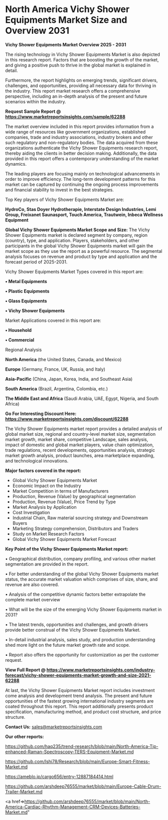 # North America Vichy Shower Equipments Market Size and Overview 2031

<Strong> Vichy Shower Equipments Market Overview 2025 - 2031</strong>

The rising technology in Vichy Shower Equipments Market is also depicted in this research report. Factors that are boosting the growth of the market, and giving a positive push to thrive in the global market is explained in detail.

Furthermore, the report highlights on emerging trends, significant drivers, challenges, and opportunities, providing all necessary data for thriving in the industry. This report market research offers a comprehensive perspective, including an in-depth analysis of the present and future scenarios within the industry.

<strong>Request Sample Report @ <a href=https://www.marketreportsinsights.com/sample/62288>https://www.marketreportsinsights.com/sample/62288</a></strong>

The market overview included in this report provides information from a wide range of resources like government organizations, established companies, trade and industry associations, industry brokers and other such regulatory and non-regulatory bodies. The data acquired from these organizations authenticate the Vichy Shower Equipments research report, thereby aiding the clients in better decision making. Additionally, the data provided in this report offers a contemporary understanding of the market dynamics.

The leading players are focusing mainly on technological advancements in order to improve efficiency. The long-term development patterns for this market can be captured by continuing the ongoing process improvements and financial stability to invest in the best strategies.

Top Key players of Vichy Shower Equipments Market are:

<strong>HydroCo, Stas Doyer Hydrotherapie, Interstate Design Industries, Lemi Group, Freixanet Saunasport, Touch America, Trautwein, Inbeca Wellness Equipment</strong>

<strong><b>Global Vichy Shower Equipments Market Scope and Size:</b></strong>
The Vichy Shower Equipments market is declared segment by company, region (country), type, and application. Players, stakeholders, and other participants in the global Vichy Shower Equipments market will gain the market scope as they use the report as a powerful resource. The segmental analysis focuses on revenue and product by type and application and the forecast period of 2025-2031.

Vichy Shower Equipments Market Types covered in this report are:

<strong>• Metal Equipments

• Plastic Equipments

• Glass Equipments

• Vichy Shower Equipments</strong>

Market Applications covered in this report are:

<strong>• Household

• Commercial</strong> 

Regional Analysis

<strong>North America</strong> (the United States, Canada, and Mexico)

<strong>Europe</strong> (Germany, France, UK, Russia, and Italy)

<strong>Asia-Pacific</strong> (China, Japan, Korea, India, and Southeast Asia)

<strong>South America</strong> (Brazil, Argentina, Colombia, etc.)

<strong>The Middle East and Africa</strong> (Saudi Arabia, UAE, Egypt, Nigeria, and South Africa)

<strong>Go For Interesting Discount Here: <a href=https://www.marketreportsinsights.com/discount/62288>https://www.marketreportsinsights.com/discount/62288</a></strong>

The Vichy Shower Equipments market report provides a detailed analysis of global market size, regional and country-level market size, segmentation market growth, market share, competitive Landscape, sales analysis, impact of domestic and global market players, value chain optimization, trade regulations, recent developments, opportunities analysis, strategic market growth analysis, product launches, area marketplace expanding, and technological innovations.

<strong><b>Major factors covered in the report:</b></strong>
<ul>
  <li>Global Vichy Shower Equipments Market </li>
  <li>Economic Impact on the Industry</li>
  <li>Market Competition in terms of Manufacturers</li>
  <li>Production, Revenue (Value) by geographical segmentation</li>
  <li>Production, Revenue (Value), Price Trend by Type</li>
  <li>Market Analysis by Application</li>
  <li>Cost Investigation</li>
  <li>Industrial Chain, Raw material sourcing strategy and Downstream Buyers</li>
  <li>Marketing Strategy comprehension, Distributors and Traders</li>
  <li>Study on Market Research Factors</li>
  <li>Global Vichy Shower Equipments Market Forecast</li>
</ul>

<strong><b>Key Point of the Vichy Shower Equipments Market report:</b></strong>

• Geographical distribution, company profiling, and various other market segmentation are provided in the report.

• For better understanding of the global Vichy Shower Equipments market status, the accurate market valuation which comprises of size, share, and revenue are also covered.

• Analysis of the competitive dynamic factors better extrapolate the complete market overview

• What will be the size of the emerging Vichy Shower Equipments market in 2031?

• The latest trends, opportunities and challenges, and growth drivers provide better construal of the Vichy Shower Equipments Market.

• In-detail industrial analysis, sales study, and production understanding shed more light on the future market growth rate and scope.

• Report also offers the opportunity for customization as per the customer request.

<strong><b>View Full Report @ <a href=https://www.marketreportsinsights.com/industry-forecast/vichy-shower-equipments-market-growth-and-size-2021-62288>https://www.marketreportsinsights.com/industry-forecast/vichy-shower-equipments-market-growth-and-size-2021-62288</a></b></strong>


At last, the Vichy Shower Equipments Market report includes investment come analysis and development trend analysis. The present and future opportunities of the fastest growing international industry segments are coated throughout this report. This report additionally presents product specification, manufacturing method, and product cost structure, and price structure.

<strong>Contact Us:</strong>
sales@marketreportsinsights.com

<strong>Our other reports:</strong>

<a href=https://github.com/haq235/trend-research/blob/main/North-America-Tip-enhanced-Raman-Spectroscopy-TERS-Equipment-Market.md>https://github.com/haq235/trend-research/blob/main/North-America-Tip-enhanced-Raman-Spectroscopy-TERS-Equipment-Market.md</a>

<a href=https://github.com/Ishi78/Research/blob/main/Europe-Smart-Fitness-Market.md>https://github.com/Ishi78/Research/blob/main/Europe-Smart-Fitness-Market.md</a>

<a href=https://ameblo.jp/cargo656/entry-12887184414.html>https://ameblo.jp/cargo656/entry-12887184414.html</a>

<a href=https://github.com/arshdeep76555/market/blob/main/Europe-Cable-Drum-Trailer-Market.md>https://github.com/arshdeep76555/market/blob/main/Europe-Cable-Drum-Trailer-Market.md</a>

<a href=>https://github.com/arshdeep76555/market/blob/main/North-America-Cardiac-Rhythm-Management-CRM-Devices-Batteries-Market.md</a>"
